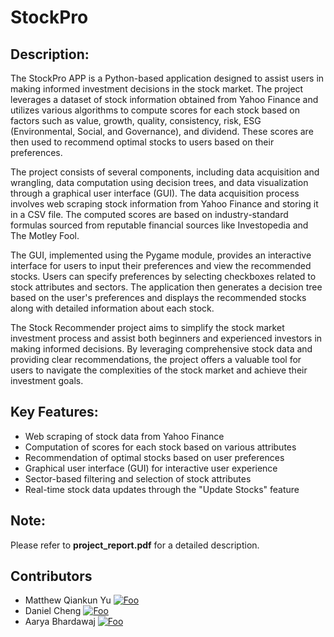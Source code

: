 # StockPro

## Description:
The StockPro APP is a Python-based application designed to assist users in making informed investment decisions in the stock market. The project leverages a dataset of stock information obtained from Yahoo Finance and utilizes various algorithms to compute scores for each stock based on factors such as value, growth, quality, consistency, risk, ESG (Environmental, Social, and Governance), and dividend. These scores are then used to recommend optimal stocks to users based on their preferences.

The project consists of several components, including data acquisition and wrangling, data computation using decision trees, and data visualization through a graphical user interface (GUI). The data acquisition process involves web scraping stock information from Yahoo Finance and storing it in a CSV file. The computed scores are based on industry-standard formulas sourced from reputable financial sources like Investopedia and The Motley Fool.

The GUI, implemented using the Pygame module, provides an interactive interface for users to input their preferences and view the recommended stocks. Users can specify preferences by selecting checkboxes related to stock attributes and sectors. The application then generates a decision tree based on the user's preferences and displays the recommended stocks along with detailed information about each stock.

The Stock Recommender project aims to simplify the stock market investment process and assist both beginners and experienced investors in making informed decisions. By leveraging comprehensive stock data and providing clear recommendations, the project offers a valuable tool for users to navigate the complexities of the stock market and achieve their investment goals.

## Key Features:

- Web scraping of stock data from Yahoo Finance
- Computation of scores for each stock based on various attributes
- Recommendation of optimal stocks based on user preferences
- Graphical user interface (GUI) for interactive user experience
- Sector-based filtering and selection of stock attributes
- Real-time stock data updates through the "Update Stocks" feature

## Note:

Please refer to **project_report.pdf** for a detailed description.

## Contributors 
- Matthew Qiankun Yu [![Foo](https://img.shields.io/badge/github-%23121011.svg?style=for-the-badge&logo=github&logoColor=white)](https://github.com/MatthewYu06)
- Daniel Cheng [![Foo](https://img.shields.io/badge/github-%23121011.svg?style=for-the-badge&logo=github&logoColor=white)](https://github.com/Daniel12581)
- Aarya Bhardawaj [![Foo](https://img.shields.io/badge/github-%23121011.svg?style=for-the-badge&logo=github&logoColor=white)](https://github.com/AaryaB04)
